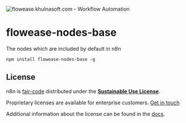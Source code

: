 ![flowease.khulnasoft.com - Workflow Automation](https://user-images.githubusercontent.com/65276001/173571060-9f2f6d7b-bac0-43b6-bdb2-001da9694058.png)

# flowease-nodes-base

The nodes which are included by default in n8n

```
npm install flowease-nodes-base -g
```

## License

n8n is [fair-code](https://faircode.io) distributed under the [**Sustainable Use License**](https://github.com/khulnasoft/flowease/blob/master/packages/cli/LICENSE.md).

Proprietary licenses are available for enterprise customers. [Get in touch](mailto:license@flowease.khulnasoft.com)

Additional information about the license can be found in the [docs](https://docs.flowease.khulnasoft.com/reference/license/).

